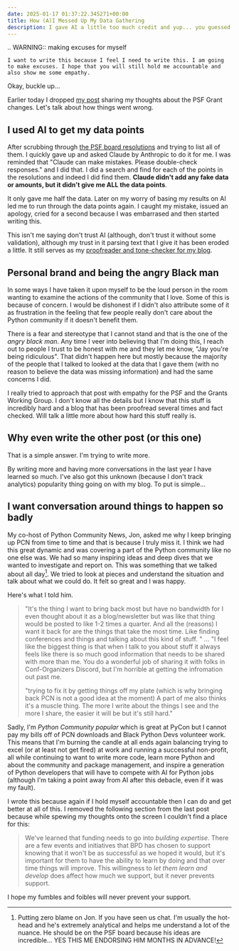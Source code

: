 ```yaml
---
date: 2025-01-17 01:37:22.345271+00:00
title: How (A)I Messed Up My Data Gathering
description: I gave AI a little too much credit and yup... you guessed it. I paid for it.
---
```


.. WARNING:: making excuses for myself

    I want to write this because I feel I need to write this. I am going to make excuses. I hope that you will still hold me accountable and also show me some empathy.

Okay, buckle up...

Earlier today I dropped [my post](https://kjaymiller.com/blog/my-thoughts-on-the-psf-grant-funding-changes.html) sharing my thoughts about the PSF Grant changes. Let's talk about how things went wrong.

## I used AI to get my data points

After scrubbing through [the PSF board resolutions](https://www.python.org/psf/records/board/resolutions/) and trying to list all of them. I quickly gave up and asked Claude by Anthropic to do it for me. I was reminded that "Claude can make mistakes. Please double-check responses." and I did that. I did a search and find for each of the points in the resolutions and indeed I did find them. **Claude didn't add any fake data or amounts, but it didn't give me ALL the data points**.

It only gave me half the data. Later on my worry of basing my results on AI led me to run through the data points again. I caught my mistake, issued an apology, cried for a second because I was embarrased and then started writing this.

This isn't me saying don't trust AI (although, don't trust it without some validation), although my trust in it parsing text that I give it has been eroded a little. It still serves as my [proofreader and tone-checker for my blog](https://kjaymiller.com/blog/personal-blogs-are-no-longer-personal-when-ai-gets-too-involved.html).

## Personal brand and being the angry Black man

In some ways I have taken it upon myself to be the loud person in the room wanting to examine the actions of the community that I love. Some of this is because of concern. I would be dishonest if I didn't also attribute some of it as frustration in the feeling that few people really don't care about the Python community if it doesn't benefit them.

There is a fear and stereotype that I cannot stand and that is the one of the _angry black man_. Any time I veer into believing that I'm doing this, I reach out to people I trust to be honest with me and they let me know, "Jay you're being ridiculous". That didn't happen here but mostly because the majority of the people that I talked to looked at the data that I gave them (with no reason to believe the data was missing information) and had the same concerns I did.

I really tried to approach that post with empathy for the PSF and the Grants Working Group. I don't know all the details but I know that this stuff is incredibly hard and a blog that has been proofread several times and fact checked. Will talk a little more about how hard this stuff really is.

## Why even write the other post (or this one)

That is a simple answer. I'm trying to write more.

By writing more and having more conversations in the last year I have learned so much. I've also got this unknown (because I don't track analytics) popularity thing going on with my blog. To put is simple...

## I want conversation around things to happen so badly

My co-host of Python Community News, Jon, asked me why I keep bringing up PCN from time to time and that is because I truly miss it. I think we had this great dynamic and was covering a part of the Python community like no one else was. We had so many inspiring ideas and deep dives that we wanted to investigate and report on. This was something that we talked about all day[^1]. We tried to look at pieces and understand the situation and talk about what we could do. It felt so great and I was happy.

Here's what I told him.

> "It's the thing I want to bring back most but have no bandwidth for
> I even thought about it as a blog/newsletter but was like that thing would be posted to like 1-2 times a quarter. And all the (reasons) I want it back for are the things that take the most time. Like finding conferences and things and talking about this kind of stuff. "
> ...
> "I feel like the biggest thing is that when I talk to you about stuff it always feels like there is so much good information that needs to be shared with more than me. You do a wonderful job of sharing it with folks in Conf-Organizers Discord, but I'm horrible at getting the infromation out past me.
>
> "trying to fix it by getting things off my plate (which is why bringing back PCN is not a good idea at the moment)
> A part of me also thinks it's a muscle thing. The more I write about the things I see and the more I share, the easier it will be but it's still hard."

Sadly, I'm _Python Community popular_ which is great at PyCon but I cannot pay my bills off of PCN downloads and Black Python Devs volunteer work. This means that I'm burning the candle at all ends again balancing trying to excel (or at least not get fired) at work and running a successful non-profit, all while continuing to want to write more code, learn more Python and about the community and package management, and inspire a generation of Python developers that will have to compete with AI for Python jobs (although I'm taking a point away from AI after this debacle, even if it was my fault).

I wrote this because again if I hold myself accountable then I can do and get better at all of this. I removed the following section from the last post because while spewing my thoughts onto the screen I couldn't find a place for this:

> We've learned that funding needs to go into _building expertise_. There are a few events and initiatives that BPD has chosen to support knowing that it won't be as successful as we hoped it would, but it's important for them to have the ability to learn by doing and that over time things will improve. This willingness to _let them learn and develop_ does affect how much we support, but it never prevents support.

I hope my fumbles and foibles will never prevent your support.

[^1]: Putting zero blame on Jon. If you have seen us chat. I'm usually the hot-head and he's extremely analytical and helps me understand a lot of the nuance. He should be on the PSF board because his ideas are incredible... YES THIS ME ENDORSING HIM MONTHS IN ADVANCE!

